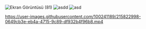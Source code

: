 



![Ekran Görüntüsü (81)](https://user-images.githubusercontent.com/100241189/215824156-85030339-c483-48ef-adf7-ad706701024b.png)
![asdd](https://user-images.githubusercontent.com/100241189/215824171-6f3ea526-b610-40fc-a3d0-cdbd3c08d224.png)
![asd](https://user-images.githubusercontent.com/100241189/215824163-fa44fee0-8c09-4923-9a38-5fafd9285640.png)


https://user-images.githubusercontent.com/100241189/215822998-0649cb3e-eb4a-4715-9c89-df932b4f96b8.mp4

